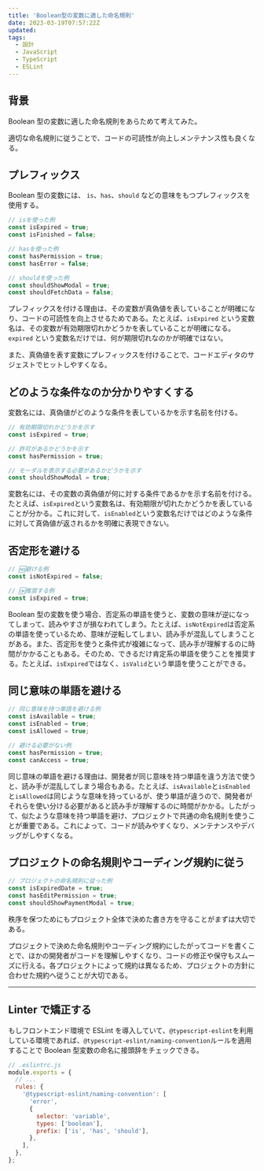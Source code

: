 ```yaml
---
title: 'Boolean型の変数に適した命名規則'
date: 2023-03-19T07:57:22Z
updated:
tags:
  - 設計
  - JavaScript
  - TypeScript
  - ESLint
---
```


## 背景

Boolean 型の変数に適した命名規則をあらためて考えてみた。

適切な命名規則に従うことで、コードの可読性が向上しメンテナンス性も良くなる。

## プレフィックス

Boolean 型の変数には、 `is`、`has`、`should` などの意味をもつプレフィックスを使用する。

```ts
// isを使った例
const isExpired = true;
const isFinished = false;

// hasを使った例
const hasPermission = true;
const hasError = false;

// shouldを使った例
const shouldShowModal = true;
const shouldFetchData = false;
```

プレフィックスを付ける理由は、その変数が真偽値を表していることが明確になり、コードの可読性を向上させるためである。たとえば、`isExpired` という変数名は、その変数が有効期限切れかどうかを表していることが明確になる。`expired` という変数名だけでは、何が期限切れなのかが明確ではない。

また、真偽値を表す変数にプレフィックスを付けることで、コードエディタのサジェストでヒットしやすくなる。

## どのような条件なのか分かりやすくする

変数名には、真偽値がどのような条件を表しているかを示す名前を付ける。

```ts
// 有効期限切れかどうかを示す
const isExpired = true;

// 許可があるかどうかを示す
const hasPermission = true;

// モーダルを表示する必要があるかどうかを示す
const shouldShowModal = true;
```

変数名には、その変数の真偽値が何に対する条件であるかを示す名前を付ける。たとえば、`isExpired`という変数名は、有効期限が切れたかどうかを表していることが分かる。これに対して、`isEnabled`という変数名だけではどのような条件に対して真偽値が返されるかを明確に表現できない。

## 否定形を避ける

```ts
// 🆖避ける例
const isNotExpired = false;

// 🆗推奨する例
const isExpired = true;
```

Boolean 型の変数を使う場合、否定系の単語を使うと、変数の意味が逆になってしまって、読みやすさが損なわれてしまう。たとえば、`isNotExpired`は否定系の単語を使っているため、意味が逆転してしまい、読み手が混乱してしまうことがある。また、否定形を使うと条件式が複雑になって、読み手が理解するのに時間がかかることもある。そのため、できるだけ肯定系の単語を使うことを推奨する。たとえば、`isExpired`ではなく、`isValid`という単語を使うことができる。

## 同じ意味の単語を避ける

```ts
// 同じ意味を持つ単語を避ける例
const isAvailable = true;
const isEnabled = true;
const isAllowed = true;

// 避ける必要がない例
const hasPermission = true;
const canAccess = true;
```

同じ意味の単語を避ける理由は、開発者が同じ意味を持つ単語を違う方法で使うと、読み手が混乱してしまう場合もある。たとえば、`isAvailable`と`isEnabled`と`isAllowed`は同じような意味を持っているが、使う単語が違うので、開発者がそれらを使い分ける必要があると読み手が理解するのに時間がかかる。したがって、似たような意味を持つ単語を避け、プロジェクトで共通の命名規則を使うことが重要である。これによって、コードが読みやすくなり、メンテナンスやデバッグがしやすくなる。

## プロジェクトの命名規則やコーディング規約に従う

```ts
// プロジェクトの命名規則に従った例
const isExpiredDate = true;
const hasEditPermission = true;
const shouldShowPaymentModal = true;
```

秩序を保つためにもプロジェクト全体で決めた書き方を守ることがまずは大切である。

プロジェクトで決めた命名規則やコーディング規約にしたがってコードを書くことで、ほかの開発者がコードを理解しやすくなり、コードの修正や保守もスムーズに行える。各プロジェクトによって規約は異なるため、プロジェクトの方針に合わせた規約へ従うことが大切である。

---

## Linter で矯正する

もしフロントエンド環境で ESLint を導入していて、`@typescript-eslint`を利用している環境であれば、`@typescript-eslint/naming-convention`ルールを適用することで Boolean 型変数の命名に接頭辞をチェックできる。

```js
// .eslintrc.js
module.exports = {
  // ...
  rules: {
    '@typescript-eslint/naming-convention': [
      'error',
      {
        selector: 'variable',
        types: ['boolean'],
        prefix: ['is', 'has', 'should'],
      },
    ],
  },
};
```
